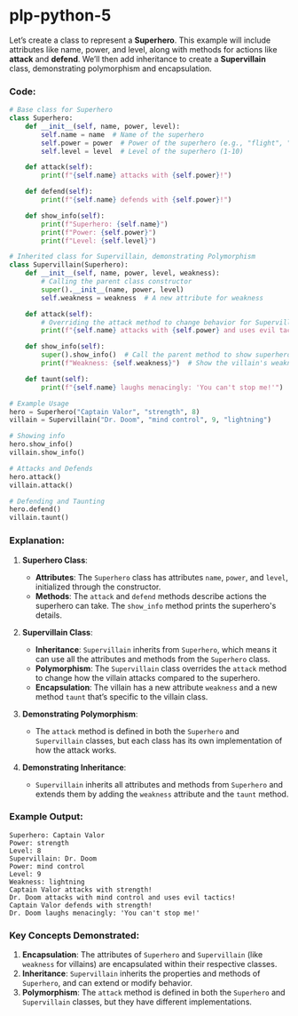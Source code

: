 # plp-python-5
Let’s create a class to represent a **Superhero**. This example will include attributes like name, power, and level, along with methods for actions like **attack** and **defend**. We’ll then add inheritance to create a **Supervillain** class, demonstrating polymorphism and encapsulation.

### Code:

```python
# Base class for Superhero
class Superhero:
    def __init__(self, name, power, level):
        self.name = name  # Name of the superhero
        self.power = power  # Power of the superhero (e.g., "flight", "strength")
        self.level = level  # Level of the superhero (1-10)

    def attack(self):
        print(f"{self.name} attacks with {self.power}!")

    def defend(self):
        print(f"{self.name} defends with {self.power}!")

    def show_info(self):
        print(f"Superhero: {self.name}")
        print(f"Power: {self.power}")
        print(f"Level: {self.level}")

# Inherited class for Supervillain, demonstrating Polymorphism
class Supervillain(Superhero):
    def __init__(self, name, power, level, weakness):
        # Calling the parent class constructor
        super().__init__(name, power, level)
        self.weakness = weakness  # A new attribute for weakness

    def attack(self):
        # Overriding the attack method to change behavior for Supervillain
        print(f"{self.name} attacks with {self.power} and uses evil tactics!")

    def show_info(self):
        super().show_info()  # Call the parent method to show superhero info
        print(f"Weakness: {self.weakness}")  # Show the villain's weakness

    def taunt(self):
        print(f"{self.name} laughs menacingly: 'You can't stop me!'")

# Example Usage
hero = Superhero("Captain Valor", "strength", 8)
villain = Supervillain("Dr. Doom", "mind control", 9, "lightning")

# Showing info
hero.show_info()
villain.show_info()

# Attacks and Defends
hero.attack()
villain.attack()

# Defending and Taunting
hero.defend()
villain.taunt()
```

### Explanation:
1. **Superhero Class**:
   - **Attributes**: The `Superhero` class has attributes `name`, `power`, and `level`, initialized through the constructor.
   - **Methods**: The `attack` and `defend` methods describe actions the superhero can take. The `show_info` method prints the superhero's details.

2. **Supervillain Class**:
   - **Inheritance**: `Supervillain` inherits from `Superhero`, which means it can use all the attributes and methods from the `Superhero` class.
   - **Polymorphism**: The `Supervillain` class overrides the `attack` method to change how the villain attacks compared to the superhero.
   - **Encapsulation**: The villain has a new attribute `weakness` and a new method `taunt` that’s specific to the villain class.

3. **Demonstrating Polymorphism**: 
   - The `attack` method is defined in both the `Superhero` and `Supervillain` classes, but each class has its own implementation of how the attack works.

4. **Demonstrating Inheritance**:
   - `Supervillain` inherits all attributes and methods from `Superhero` and extends them by adding the `weakness` attribute and the `taunt` method.

### Example Output:

```
Superhero: Captain Valor
Power: strength
Level: 8
Supervillain: Dr. Doom
Power: mind control
Level: 9
Weakness: lightning
Captain Valor attacks with strength!
Dr. Doom attacks with mind control and uses evil tactics!
Captain Valor defends with strength!
Dr. Doom laughs menacingly: 'You can't stop me!'
```

### Key Concepts Demonstrated:
1. **Encapsulation**: The attributes of `Superhero` and `Supervillain` (like `weakness` for villains) are encapsulated within their respective classes.
2. **Inheritance**: `Supervillain` inherits the properties and methods of `Superhero`, and can extend or modify behavior.
3. **Polymorphism**: The `attack` method is defined in both the `Superhero` and `Supervillain` classes, but they have different implementations.
